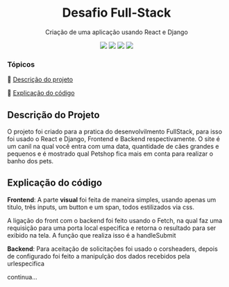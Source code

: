 <h1 align="center">Desafio Full-Stack </h1>
<p align="center">
Criação de uma aplicação usando React e Django
</p>
<p align="center" >
 <img src="https://img.shields.io/static/v1?label=React&message= _&color=blue&style=for-the-badge&logo=react"/>
 <img src="https://img.shields.io/static/v1?label=Django&message= _&color=blue&style=for-the-badge&logo=django"/>
 <img src="https://img.shields.io/static/v1?label=CSS&message= _&color=blue&style=for-the-badge&logo=CSS3"/>
<img src="http://img.shields.io/static/v1?label=STATUS&message=CONCLUIDO&color=RED&style=for-the-badge"/>
</p>

### Tópicos 

:small_blue_diamond: [Descrição do projeto ](#descrição-do-projeto)

:small_blue_diamond: [Explicação do código](#explicação-do-código)



## Descrição do Projeto

O projeto foi criado para a pratica do desenvolvilmento FullStack, para isso foi usado o React e Django, Frontend e Backend respectivamente. O site é um canil na qual você entra com uma data, quantidade de cães grandes e pequenos e é mostrado qual Petshop fica mais em conta para realizar o banho dos pets.


 ## Explicação do código

**Frontend**: 
  A parte **visual** foi feita de maneira simples, usando apenas um titulo, três inputs, um button e um span, todos estilizados via css. 

  A ligação do front com o backend foi feito usando o Fetch, na qual faz uma requisição para uma porta local especifica e retorna o resultado para ser exibido na tela. A função que realiza isso é a handleSubmit

**Backend**:
  Para aceitação de solicitações foi usado o corsheaders, depois de configurado foi feito a manipulção dos dados recebidos pela urlespecifica 


 continua...
